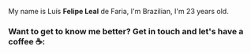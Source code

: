 My name is Luís **Felipe Leal** de Faria, I'm Brazilian, I'm 23 years old.

### **Want to get to know me better? Get in touch and let's have a coffee ☕️:**

